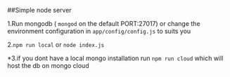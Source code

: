 ##Simple node server

1.Run mongodb ( ```mongod``` on the default PORT:27017) or change the environment configuration in ```app/config/config.js``` to suits you

2.```npm run local``` or ```node index.js```

*3.if you dont have a local mongo installation run ```npm run cloud``` which will host the db on mongo cloud
